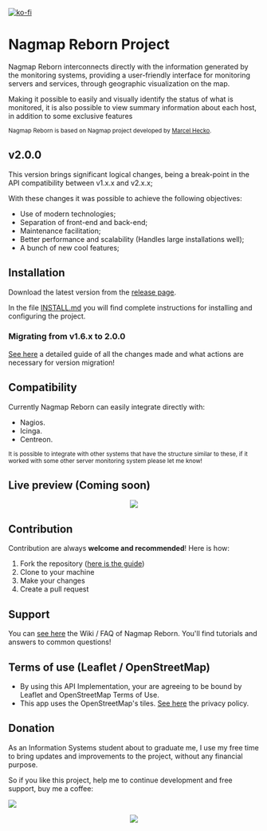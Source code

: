 [![ko-fi](https://www.ko-fi.com/img/githubbutton_sm.svg)](https://ko-fi.com/W7W61SUW3)
# Nagmap Reborn Project
Nagmap Reborn interconnects directly with the information generated by the monitoring systems, providing a user-friendly interface for monitoring servers and services, through geographic visualization on the map.

Making it possible to easily and visually identify the status of what is monitored, it is also possible to view summary information about each host, in addition to some exclusive features

<sub>Nagmap Reborn is based on Nagmap project developed by [Marcel Hecko](https://github.com/hecko).</sub>

## v2.0.0
This version brings significant logical changes, being a break-point in the API compatibility between v1.x.x and v2.x.x;

With these changes it was possible to achieve the following objectives:

* Use of modern technologies;
* Separation of front-end and back-end;
* Maintenance facilitation;
* Better performance and scalability (Handles large installations well);
* A bunch of new cool features;

## Installation
Download the latest version from the [release page](https://github.com/jocafamaka/nagmapReborn/releases).

In the file [INSTALL.md](https://github.com/jocafamaka/nagmapReborn/blob/master/INSTALL.md) you will find complete instructions for installing and configuring the project.

### Migrating from v1.6.x to 2.0.0
[See here](https://github.com/jocafamaka/nagmapReborn/wiki/Migrating-from-v1.6.x-to-v2.x.x) a detailed guide of all the changes made and what actions are necessary for version migration!

## Compatibility
Currently Nagmap Reborn can easily integrate directly with:

* Nagios.
* Icinga.
* Centreon.

<sub>It is possible to integrate with other systems that have the structure similar to these, if it worked with some other server monitoring system please let me know!</sub>

## Live preview (Coming soon)
<p align="center"> 
  <kbd>
    <img src="https://i.imgur.com/4igZSkB.gif">
  </kbd>
</p>

## Contribution

Contribution are always **welcome and recommended**! Here is how:

1. Fork the repository ([here is the guide](https://help.github.com/articles/fork-a-repo/))
1. Clone to your machine
1. Make your changes
1. Create a pull request

## Support

You can [see here](https://github.com/jocafamaka/nagmapReborn/wiki/) the Wiki / FAQ of Nagmap Reborn. You'll find tutorials and answers to common questions!

## Terms of use (Leaflet / OpenStreetMap)
* By using this API Implementation, your are agreeing to be bound by Leaflet and OpenStreetMap Terms of Use.
* This app uses the OpenStreetMap's tiles. [See here](https://wiki.osmfoundation.org/wiki/Privacy_Policy) the privacy policy.

## Donation
As an Information Systems student about to graduate me, I use my free time to bring updates and improvements to the project, without any financial purpose.

So if you like this project, help me to continue development and free support, buy me a coffee:

[![](https://www.paypalobjects.com/en_US/i/btn/btn_donateCC_LG.gif)](https://www.paypal.com/cgi-bin/webscr?cmd=_donations&business=G6E995UWUM2J6&item_name=Buy+me+a+coffee&currency_code=BRL&source=url)

<p align="center"> 
    <img src="https://media.giphy.com/media/UqTEN18TcQniWLWQBM/giphy.gif">
</p>
